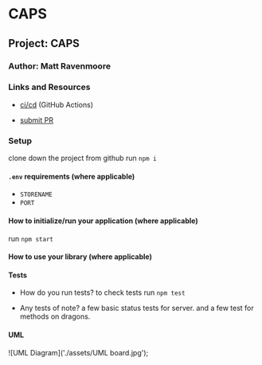 # CAPS

## Project: CAPS 

### Author: Matt Ravenmoore

### Links and Resources

- [ci/cd](https://github.com/ravenmoore-401-JS/CAPS/actions) (GitHub Actions)

- [submit PR](https://github.com/ravenmoore-401-JS/CAPS/pull/3)

### Setup

clone down the project from github
run `npm i`

#### `.env` requirements (where applicable)

- `STORENAME`
- `PORT`

#### How to initialize/run your application (where applicable)

run `npm start`

#### How to use your library (where applicable)

#### Tests

- How do you run tests?
to check tests run `npm test`

- Any tests of note?
a few basic status tests for server.
and a few test for methods on dragons.


#### UML

![UML Diagram]('./assets/UML board.jpg');
